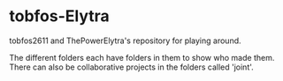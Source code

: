 # tobfos-Elytra
tobfos2611 and ThePowerElytra's repository for playing around.

The different folders each have folders in them to show who made them. There can also be collaborative projects in the folders called 'joint'.
